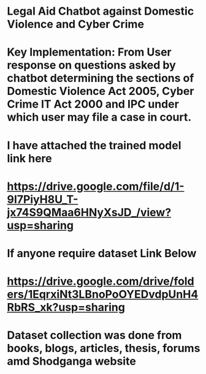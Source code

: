 # Legal Aid Chatbot against Domestic Violence and Cyber Crime
# Key Implementation: From User response on questions asked by chatbot determining the sections of Domestic Violence Act 2005,  Cyber Crime IT Act 2000 and IPC under which user may file a case in court.
# I have attached the trained model link here
# https://drive.google.com/file/d/1-9I7PiyH8U_T-jx74S9QMaa6HNyXsJD_/view?usp=sharing
# If anyone require dataset Link Below
# https://drive.google.com/drive/folders/1EqrxiNt3LBnoPoOYEDvdpUnH4RbRS_xk?usp=sharing
# Dataset collection was done from books, blogs, articles, thesis, forums amd Shodganga website
